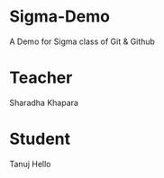 # Sigma-Demo
A Demo for Sigma class of Git & Github

# Teacher
Sharadha Khapara

# Student
Tanuj
Hello